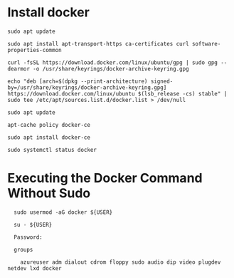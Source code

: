 # Install docker

    sudo apt update
  
    sudo apt install apt-transport-https ca-certificates curl software-properties-common

    curl -fsSL https://download.docker.com/linux/ubuntu/gpg | sudo gpg --dearmor -o /usr/share/keyrings/docker-archive-keyring.gpg

    echo "deb [arch=$(dpkg --print-architecture) signed-by=/usr/share/keyrings/docker-archive-keyring.gpg] https://download.docker.com/linux/ubuntu $(lsb_release -cs) stable" | sudo tee /etc/apt/sources.list.d/docker.list > /dev/null

    sudo apt update

    apt-cache policy docker-ce

    sudo apt install docker-ce

    sudo systemctl status docker

  # Executing the Docker Command Without Sudo 

      sudo usermod -aG docker ${USER}

      su - ${USER}

      Password:

      groups

        azureuser adm dialout cdrom floppy sudo audio dip video plugdev netdev lxd docker
